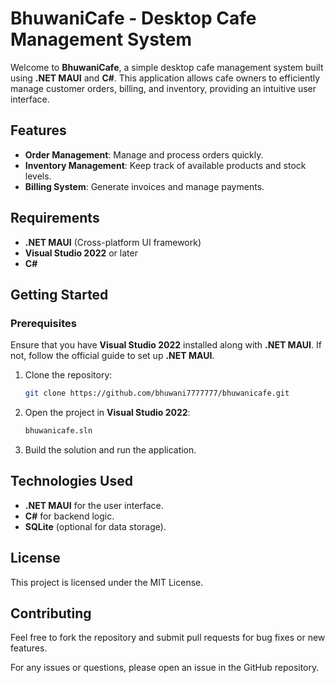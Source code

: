 
# BhuwaniCafe - Desktop Cafe Management System

Welcome to **BhuwaniCafe**, a simple desktop cafe management system built using **.NET MAUI** and **C#**. This application allows cafe owners to efficiently manage customer orders, billing, and inventory, providing an intuitive user interface.

## Features
- **Order Management**: Manage and process orders quickly.
- **Inventory Management**: Keep track of available products and stock levels.
- **Billing System**: Generate invoices and manage payments.

## Requirements
- **.NET MAUI** (Cross-platform UI framework)
- **Visual Studio 2022** or later
- **C#**

## Getting Started

### Prerequisites
Ensure that you have **Visual Studio 2022** installed along with **.NET MAUI**. If not, follow the official guide to set up **.NET MAUI**.

1. Clone the repository:
   ```bash
   git clone https://github.com/bhuwani7777777/bhuwanicafe.git
   ```

2. Open the project in **Visual Studio 2022**:
   ```bash
   bhuwanicafe.sln
   ```

3. Build the solution and run the application.

## Technologies Used
- **.NET MAUI** for the user interface.
- **C#** for backend logic.
- **SQLite** (optional for data storage).

## License
This project is licensed under the MIT License.

## Contributing
Feel free to fork the repository and submit pull requests for bug fixes or new features.

For any issues or questions, please open an issue in the GitHub repository.
